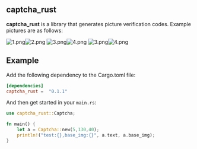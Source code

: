 ## captcha_rust

 **captcha_rust** is a library that generates picture verification codes. Example pictures are as follows:

![1.png](https://github.com/duzhaosongyue/captcha_rust/blob/main/img/1.png)![2.png](https://github.com/duzhaosongyue/captcha_rust/blob/main/img/2.png)
![3.png](https://github.com/duzhaosongyue/captcha_rust/blob/main/img/3.png)![4.png](https://github.com/duzhaosongyue/captcha_rust/blob/main/img/4.png)
![3.png](https://github.com/duzhaosongyue/captcha_rust/blob/main/img/5.png)![4.png](https://github.com/duzhaosongyue/captcha_rust/blob/main/img/6.png)

## Example

Add the following dependency to the Cargo.toml file:

```toml
[dependencies]
captcha_rust =  "0.1.1"
```

And then get started in your `main.rs`:

```rust
use captcha_rust::Captcha;

fn main() {
    let a = Captcha::new(5,130,40);
    println!("test:{},base_img:{}", a.text, a.base_img);
}
```